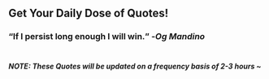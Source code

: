 ## Get Your Daily Dose of Quotes!
### <q>If I persist long enough I will win.</q> -<em>Og Mandino</em> <br><br>
##### NOTE: These Quotes will be updated on a frequency basis of 2-3 hours ~
